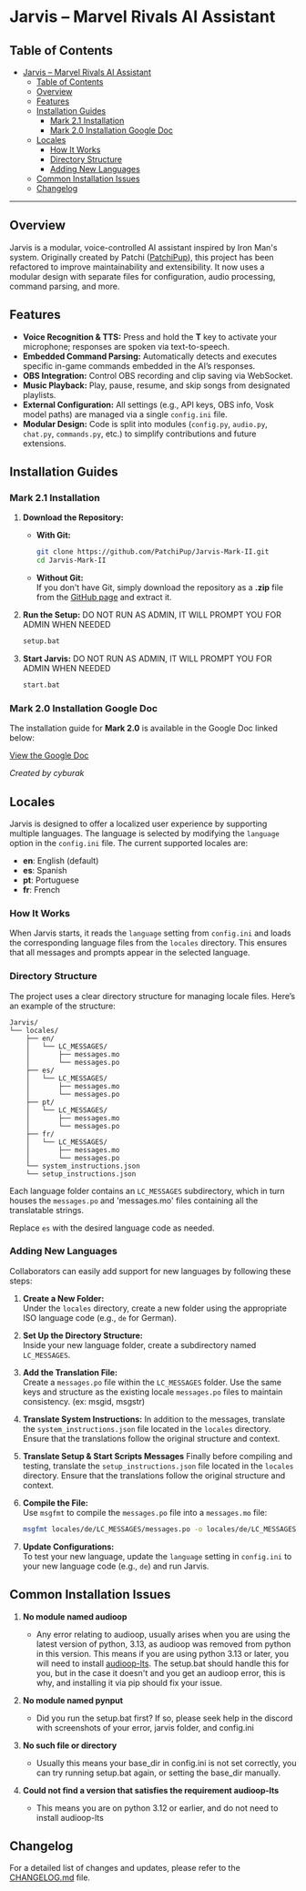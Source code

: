 # Jarvis – Marvel Rivals AI Assistant

## Table of Contents
- [Jarvis – Marvel Rivals AI Assistant](#jarvis--marvel-rivals-ai-assistant)
  - [Table of Contents](#table-of-contents)
  - [Overview](#overview)
  - [Features](#features)
  - [Installation Guides](#installation-guides)
    - [Mark 2.1 Installation](#mark-21-installation)
    - [Mark 2.0 Installation Google Doc](#mark-20-installation-google-doc)
  - [Locales](#locales)
    - [How It Works](#how-it-works)
    - [Directory Structure](#directory-structure)
    - [Adding New Languages](#adding-new-languages)
  - [Common Installation Issues](#common-installation-issues)
  - [Changelog](#changelog)

---

## Overview

Jarvis is a modular, voice-controlled AI assistant inspired by Iron Man's system. Originally created by Patchi ([PatchiPup](https://www.youtube.com/@PatchiPup)), this project has been refactored to improve maintainability and extensibility. It now uses a modular design with separate files for configuration, audio processing, command parsing, and more.

## Features

- **Voice Recognition & TTS:** Press and hold the **T** key to activate your microphone; responses are spoken via text-to-speech.
- **Embedded Command Parsing:** Automatically detects and executes specific in-game commands embedded in the AI’s responses.
- **OBS Integration:** Control OBS recording and clip saving via WebSocket.
- **Music Playback:** Play, pause, resume, and skip songs from designated playlists.
- **External Configuration:** All settings (e.g., API keys, OBS info, Vosk model paths) are managed via a single `config.ini` file.
- **Modular Design:** Code is split into modules (`config.py`, `audio.py`, `chat.py`, `commands.py`, etc.) to simplify contributions and future extensions.

## Installation Guides

### Mark 2.1 Installation

1. **Download the Repository:**
   - **With Git:**  
     ```bash
     git clone https://github.com/PatchiPup/Jarvis-Mark-II.git
     cd Jarvis-Mark-II
     ```
   - **Without Git:**  
     If you don't have Git, simply download the repository as a **.zip** file from the [GitHub page](https://github.com/PatchiPup/Jarvis-Mark-II/archive/refs/heads/main.zip) and extract it.

2. **Run the Setup:**
   DO NOT RUN AS ADMIN, IT WILL PROMPT YOU FOR ADMIN WHEN NEEDED
   ```bash
   setup.bat
   ```

3. **Start Jarvis:**
   DO NOT RUN AS ADMIN, IT WILL PROMPT YOU FOR ADMIN WHEN NEEDED
   ```bash
   start.bat
   ```

### Mark 2.0 Installation Google Doc

The installation guide for **Mark 2.0** is available in the Google Doc linked below:

[View the Google Doc](https://docs.google.com/document/d/1STOtrWikkjOU_NCjUmY4COfTySb01chrkCE3kcUkTGU/edit?usp=sharing)

*Created by cyburak*

## Locales

Jarvis is designed to offer a localized user experience by supporting multiple languages. The language is selected by modifying the `language` option in the `config.ini` file. The current supported locales are:

- **en**: English (default)
- **es**: Spanish
- **pt**: Portuguese
- **fr**: French

### How It Works

When Jarvis starts, it reads the `language` setting from `config.ini` and loads the corresponding language files from the `locales` directory. This ensures that all messages and prompts appear in the selected language.

### Directory Structure

The project uses a clear directory structure for managing locale files. Here’s an example of the structure:

```
Jarvis/
└── locales/
    ├── en/
    │   └── LC_MESSAGES/
    │       ├── messages.mo
    │       └── messages.po
    ├── es/
    │   └── LC_MESSAGES/
    │       ├── messages.mo
    │       └── messages.po
    ├── pt/
    │   └── LC_MESSAGES/
    │       ├── messages.mo
    │       └── messages.po
    ├── fr/
    │   └── LC_MESSAGES/
    │       ├── messages.mo
    │       └── messages.po
    └── system_instructions.json
    └── setup_instructions.json
```

Each language folder contains an `LC_MESSAGES` subdirectory, which in turn houses the `messages.po` and 'messages.mo' files containing all the translatable strings.

Replace `es` with the desired language code as needed.

### Adding New Languages

Collaborators can easily add support for new languages by following these steps:

1. **Create a New Folder:**  
   Under the `locales` directory, create a new folder using the appropriate ISO language code (e.g., `de` for German).

2. **Set Up the Directory Structure:**  
   Inside your new language folder, create a subdirectory named `LC_MESSAGES`.

3. **Add the Translation File:**  
   Create a `messages.po` file within the `LC_MESSAGES` folder. Use the same keys and structure as the existing locale `messages.po` files to maintain consistency. (ex: msgid, msgstr)

4. **Translate System Instructions:**
   In addition to the messages, translate the `system_instructions.json` file located in the `locales` directory. Ensure that the translations follow the original structure and context.

5. **Translate Setup & Start Scripts Messages**
   Finally before compiling and testing, translate the `setup_instructions.json` file located in the `locales` directory. Ensure that the translations follow the original structure and context.

5. **Compile the File:**  
   Use `msgfmt` to compile the `messages.po` file into a `messages.mo` file:
   ```bash
   msgfmt locales/de/LC_MESSAGES/messages.po -o locales/de/LC_MESSAGES/messages.mo
   ```

6. **Update Configurations:**  
   To test your new language, update the `language` setting in `config.ini` to your new language code (e.g., `de`) and run Jarvis.

## Common Installation Issues

1. **No module named audioop**
   - Any error relating to audioop, usually arises when you are using the latest version of python, 3.13, as audioop was removed from python in this version. This means if you are using python 3.13 or later, you will need to install [audioop-lts](https://pypi.org/project/audioop-lts/). The setup.bat should handle this for you, but in the case it doesn't and you get an audioop error, this is why, and installing it via pip should fix your issue.
  
2. **No module named pynput**
   - Did you run the setup.bat first? If so, please seek help in the discord with screenshots of your error, jarvis folder, and config.ini

3. **No such file or directory**
   - Usually this means your base_dir in config.ini is not set correctly, you can try running setup.bat again, or setting the base_dir manually.

4. **Could not find a version that satisfies the requirement audioop-lts**
   - This means you are on python 3.12 or earlier, and do not need to install audioop-lts

## Changelog

For a detailed list of changes and updates, please refer to the [CHANGELOG.md](CHANGELOG.md) file.
